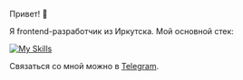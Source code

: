 Привет! 👋

Я frontend-разработчик из Иркутска. Мой основной стек: <br />

[![My Skills](https://skillicons.dev/icons?i=react,redux,typescript,js,css,html)](https://skillicons.dev)

Связаться со мной можно в [Telegram](https://t.me/Dirk19991).


